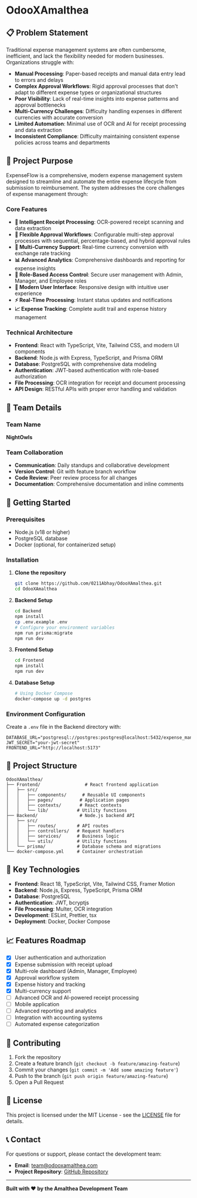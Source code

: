 # OdooXAmalthea

## 📋 Problem Statement

Traditional expense management systems are often cumbersome, inefficient, and lack the flexibility needed for modern businesses. Organizations struggle with:

- **Manual Processing**: Paper-based receipts and manual data entry lead to errors and delays
- **Complex Approval Workflows**: Rigid approval processes that don't adapt to different expense types or organizational structures
- **Poor Visibility**: Lack of real-time insights into expense patterns and approval bottlenecks
- **Multi-Currency Challenges**: Difficulty handling expenses in different currencies with accurate conversion
- **Limited Automation**: Minimal use of OCR and AI for receipt processing and data extraction
- **Inconsistent Compliance**: Difficulty maintaining consistent expense policies across teams and departments

## 🎯 Project Purpose

ExpenseFlow is a comprehensive, modern expense management system designed to streamline and automate the entire expense lifecycle from submission to reimbursement. The system addresses the core challenges of expense management through:

### Core Features

- **🤖 Intelligent Receipt Processing**: OCR-powered receipt scanning and data extraction
- **🔄 Flexible Approval Workflows**: Configurable multi-step approval processes with sequential, percentage-based, and hybrid approval rules
- **💱 Multi-Currency Support**: Real-time currency conversion with exchange rate tracking
- **📊 Advanced Analytics**: Comprehensive dashboards and reporting for expense insights
- **🔐 Role-Based Access Control**: Secure user management with Admin, Manager, and Employee roles
- **📱 Modern User Interface**: Responsive design with intuitive user experience
- **⚡ Real-Time Processing**: Instant status updates and notifications
- **📈 Expense Tracking**: Complete audit trail and expense history management

### Technical Architecture

- **Frontend**: React with TypeScript, Vite, Tailwind CSS, and modern UI components
- **Backend**: Node.js with Express, TypeScript, and Prisma ORM
- **Database**: PostgreSQL with comprehensive data modeling
- **Authentication**: JWT-based authentication with role-based authorization
- **File Processing**: OCR integration for receipt and document processing
- **API Design**: RESTful APIs with proper error handling and validation

## 👥 Team Details

### Team Name
**NightOwls**



### Team Collaboration
- **Communication**: Daily standups and collaborative development
- **Version Control**: Git with feature branch workflow
- **Code Review**: Peer review process for all changes
- **Documentation**: Comprehensive documentation and inline comments

## 🚀 Getting Started

### Prerequisites
- Node.js (v18 or higher)
- PostgreSQL database
- Docker (optional, for containerized setup)

### Installation

1. **Clone the repository**
   ```bash
   git clone https://github.com/0211Abhay/OdooXAmalthea.git
   cd OdooXAmalthea
   ```

2. **Backend Setup**
   ```bash
   cd Backend
   npm install
   cp .env.example .env
   # Configure your environment variables
   npm run prisma:migrate
   npm run dev
   ```

3. **Frontend Setup**
   ```bash
   cd Frontend
   npm install
   npm run dev
   ```

4. **Database Setup**
   ```bash
   # Using Docker Compose
   docker-compose up -d postgres
   ```

### Environment Configuration

Create a `.env` file in the Backend directory with:
```env
DATABASE_URL="postgresql://postgres:postgres@localhost:5432/expense_management"
JWT_SECRET="your-jwt-secret"
FRONTEND_URL="http://localhost:5173"
```

## 📁 Project Structure

```
OdooXAmalthea/
├── Frontend/                 # React frontend application
│   ├── src/
│   │   ├── components/      # Reusable UI components
│   │   ├── pages/          # Application pages
│   │   ├── contexts/       # React contexts
│   │   └── lib/           # Utility functions
├── Backend/                # Node.js backend API
│   ├── src/
│   │   ├── routes/        # API routes
│   │   ├── controllers/   # Request handlers
│   │   ├── services/      # Business logic
│   │   └── utils/         # Utility functions
│   └── prisma/            # Database schema and migrations
└── docker-compose.yml     # Container orchestration
```

## 🔧 Key Technologies

- **Frontend**: React 18, TypeScript, Vite, Tailwind CSS, Framer Motion
- **Backend**: Node.js, Express, TypeScript, Prisma ORM
- **Database**: PostgreSQL
- **Authentication**: JWT, bcryptjs
- **File Processing**: Multer, OCR integration
- **Development**: ESLint, Prettier, tsx
- **Deployment**: Docker, Docker Compose

## 📈 Features Roadmap

- [x] User authentication and authorization
- [x] Expense submission with receipt upload
- [x] Multi-role dashboard (Admin, Manager, Employee)
- [x] Approval workflow system
- [x] Expense history and tracking
- [x] Multi-currency support
- [ ] Advanced OCR and AI-powered receipt processing
- [ ] Mobile application
- [ ] Advanced reporting and analytics
- [ ] Integration with accounting systems
- [ ] Automated expense categorization

## 🤝 Contributing

1. Fork the repository
2. Create a feature branch (`git checkout -b feature/amazing-feature`)
3. Commit your changes (`git commit -m 'Add some amazing feature'`)
4. Push to the branch (`git push origin feature/amazing-feature`)
5. Open a Pull Request

## 📄 License

This project is licensed under the MIT License - see the [LICENSE](LICENSE) file for details.

## 📞 Contact

For questions or support, please contact the development team:
- **Email**: team@odooxamalthea.com
- **Project Repository**: [GitHub Repository](https://github.com/your-org/OdooXAmalthea)

---

**Built with ❤️ by the Amalthea Development Team**
